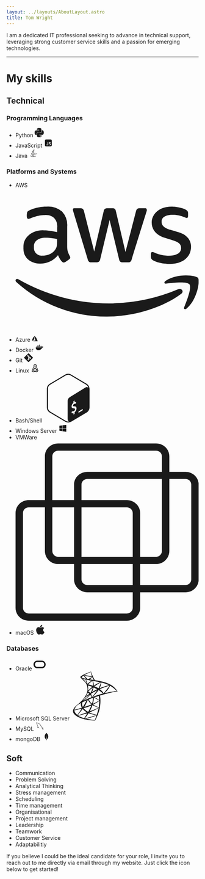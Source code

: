 ```yaml
---
layout: ../layouts/AboutLayout.astro
title: Tom Wright
---
```

I am a dedicated IT professional seeking to advance in technical support, leveraging strong customer service skills and a passion for emerging technologies. 



---
# My skills


## Technical 
### Programming Languages     
- Python  <svg xmlns="http://www.w3.org/2000/svg" width="24" height="24" viewBox="0 0 24 24"><rect width="24" height="24" fill="none"/><g fill="none"><g fill="currentColor" clip-path="url(#akarIconsPythonFill0)"><path d="M11.914 0C5.82 0 6.2 2.656 6.2 2.656l.007 2.752h5.814v.826H3.9S0 5.789 0 11.969s3.403 5.96 3.403 5.96h2.03v-2.867s-.109-3.42 3.35-3.42h5.766s3.24.052 3.24-3.148V3.202S18.28 0 11.913 0M8.708 1.85c.578 0 1.046.47 1.046 1.052c0 .581-.468 1.051-1.046 1.051s-1.046-.47-1.046-1.051c0-.582.467-1.052 1.046-1.052"/><path d="M12.087 24c6.092 0 5.712-2.656 5.712-2.656l-.007-2.752h-5.814v-.826h8.123s3.9.445 3.9-5.735s-3.404-5.96-3.404-5.96h-2.03v2.867s.109 3.42-3.35 3.42H9.452s-3.24-.052-3.24 3.148v5.292S5.72 24 12.087 24m3.206-1.85c-.579 0-1.046-.47-1.046-1.052c0-.581.467-1.051 1.046-1.051c.578 0 1.046.47 1.046 1.051c0 .582-.468 1.052-1.046 1.052"/></g><defs><clipPath id="akarIconsPythonFill0"><path fill="#fff" d="M0 0h24v24H0z"/></clipPath></defs></g></svg>
- JavaScript <svg xmlns="http://www.w3.org/2000/svg" width="24" height="24" viewBox="0 0 24 24"><rect width="24" height="24" fill="none"/><path fill="currentColor" d="M6 3a3 3 0 0 0-3 3v12a3 3 0 0 0 3 3h12a3 3 0 0 0 3-3V6a3 3 0 0 0-3-3zm7.334 13.055q1.08.87 2.156.858q.66 0 1.012-.242a.75.75 0 0 0 .341-.66a.97.97 0 0 0-.34-.748q-.352-.307-1.332-.616q-1.177-.34-1.815-.88q-.626-.54-.638-1.507q0-.913.792-1.529q.77-.616 1.97-.616q1.672 0 2.683.814l-.77 1.199a2.6 2.6 0 0 0-.935-.462a3.2 3.2 0 0 0-.946-.165q-.57 0-.913.209q-.34.21-.34.55q0 .374.417.638q.42.254 1.43.561q1.221.363 1.738.968t.517 1.54q0 .957-.737 1.65q-.726.682-2.112.715q-1.815 0-3.036-1.089zm-5.53.638q.352.22.847.22q.517 0 .858-.297q.34-.308.341-1.067v-5.302h1.485v5.588q-.033 1.298-.748 1.87a2.5 2.5 0 0 1-.891.484a3.3 3.3 0 0 1-.935.143q-.825 0-1.463-.286q-.682-.307-1.144-1.089l1.034-.847q.285.385.616.583"/></svg>
- Java <svg xmlns="http://www.w3.org/2000/svg" width="24" height="24" viewBox="0 0 24 24"><rect width="24" height="24" fill="none"/><path fill="currentColor" d="m15.638 4.566l.056.032c-.758.4-2.924 1.69-2.924 3.332c0 .554.317 1.088.614 1.59c.262.442.509.858.509 1.238c0 .957-.933 1.7-1.46 2.042l-.1-.058c.199-.243.444-.65.444-1.084c0-.598-.307-1.076-.618-1.561c-.322-.501-.648-1.01-.648-1.67c0-2.292 3.115-3.522 4.127-3.861m-4.095 1.212c1.253-1.12 2.622-2.344 2.622-4.185c0-.833-.341-1.365-.51-1.578L13.6.046c.04.166.1.472.1.872c0 1.676-1.422 2.85-2.798 3.988C9.611 5.974 8.36 7.008 8.36 8.392c0 1.985 1.958 3.206 2.785 3.722l.063.04l.05-.03q-.067-.074-.142-.152c-.636-.677-1.602-1.704-1.602-3.275c0-1.103.974-1.974 2.03-2.919m-.452 9.908c1.764 0 2.998-.253 3.546-.408l.832.48c-.793.403-2.551.71-4.382.71c-2.153 0-4.507-.462-4.514-1.078c-.005-.34.765-.566 1.595-.712l.05.029s-.281.101-.278.333c.004.35 1.42.646 3.15.646m-3.529 2.171c0-.407.839-.6 1.223-.677l.05.03c-.066.049-.102.116-.102.173c0 .267.93.511 2.356.511c1.278 0 1.988-.157 2.41-.258l.99.573c-.045.032-1.02.645-3.402.645c-1.731 0-3.525-.432-3.525-.997m8.529-1.728c1.18-.673 2.361-1.469 2.428-2.747c.044-.839-.727-1.454-1.57-1.29l.045-.112v-.002c.212-.064.474-.116.767-.116c.943 0 1.666.565 1.758 1.356c.186 1.586-2.062 2.618-3.321 2.973zm1.975 2.988c.01 1.09-3.698 1.738-7.012 1.767c-2.861.025-7.474-.515-7.484-1.605c-.006-.753 2-1.274 3.09-1.424l.115.065s-1.625.377-1.62 1.062c.006.683 3.425 1.274 5.894 1.253c3.825-.034 6.414-.657 6.72-1.502l.054-.031c.112.082.24.217.243.415M6.43 21.337a26 26 0 0 0 4.279.325c6.208-.054 7.96-1.58 8.23-1.912l.047.028c-.064 1.208-3.347 2.212-7.396 2.247c-2.061.018-3.937-.22-5.285-.615zm2.602-9.283c-1.079.083-3.396.426-3.396 1.036c0 .462 2.124 1.113 5.452 1.113c2.994 0 4.884-.565 5.325-.78l-.643-.375c-.46.125-2.169.506-4.682.506c-1.48 0-4.03-.273-4.03-.69c0-.374 1.591-.662 2.048-.745l.029-.005z"/></svg>
### Platforms and Systems
- AWS <svg xmlns="http://www.w3.org/2000/svg" width="640" height="512" viewBox="0 0 640 512"><rect width="640" height="512" fill="none"/><path fill="currentColor" d="M180.41 203.01c-.72 22.65 10.6 32.68 10.88 39.05a8.16 8.16 0 0 1-4.1 6.27l-12.8 8.96a10.66 10.66 0 0 1-5.63 1.92c-.43-.02-8.19 1.83-20.48-25.61a78.6 78.6 0 0 1-62.61 29.45c-16.28.89-60.4-9.24-58.13-56.21c-1.59-38.28 34.06-62.06 70.93-60.05c7.1.02 21.6.37 46.99 6.27v-15.62c2.69-26.46-14.7-46.99-44.81-43.91c-2.4.01-19.4-.5-45.84 10.11c-7.36 3.38-8.3 2.82-10.75 2.82c-7.41 0-4.36-21.48-2.94-24.2c5.21-6.4 35.86-18.35 65.94-18.18a76.86 76.86 0 0 1 55.69 17.28a70.3 70.3 0 0 1 17.67 52.36zM93.99 235.4c32.43-.47 46.16-19.97 49.29-30.47c2.46-10.05 2.05-16.41 2.05-27.4c-9.67-2.32-23.59-4.85-39.56-4.87c-15.15-1.14-42.82 5.63-41.74 32.26c-1.24 16.79 11.12 31.4 29.96 30.48m170.92 23.05c-7.86.72-11.52-4.86-12.68-10.37l-49.8-164.65c-.97-2.78-1.61-5.65-1.92-8.58a4.61 4.61 0 0 1 3.86-5.25c.24-.04-2.13 0 22.25 0c8.78-.88 11.64 6.03 12.55 10.37l35.72 140.83l33.16-140.83c.53-3.22 2.94-11.07 12.8-10.24h17.16c2.17-.18 11.11-.5 12.68 10.37l33.42 142.63L420.98 80.1c.48-2.18 2.72-11.37 12.68-10.37h19.72c.85-.13 6.15-.81 5.25 8.58c-.43 1.85 3.41-10.66-52.75 169.9c-1.15 5.51-4.82 11.09-12.68 10.37h-18.69c-10.94 1.15-12.51-9.66-12.68-10.75L328.67 110.7l-32.78 136.99c-.16 1.09-1.73 11.9-12.68 10.75h-18.3zm273.48 5.63c-5.88.01-33.92-.3-57.36-12.29a12.8 12.8 0 0 1-7.81-11.91v-10.75c0-8.45 6.2-6.9 8.83-5.89c10.04 4.06 16.48 7.14 28.81 9.6c36.65 7.53 52.77-2.3 56.72-4.48c13.15-7.81 14.19-25.68 5.25-34.95c-10.48-8.79-15.48-9.12-53.13-21c-4.64-1.29-43.7-13.61-43.79-52.36c-.61-28.24 25.05-56.18 69.52-55.95c12.67-.01 46.43 4.13 55.57 15.62c1.35 2.09 2.02 4.55 1.92 7.04v10.11c0 4.44-1.62 6.66-4.87 6.66c-7.71-.86-21.39-11.17-49.16-10.75c-6.89-.36-39.89.91-38.41 24.97c-.43 18.96 26.61 26.07 29.7 26.89c36.46 10.97 48.65 12.79 63.12 29.58c17.14 22.25 7.9 48.3 4.35 55.44c-19.08 37.49-68.42 34.44-69.26 34.42m40.2 104.86c-70.03 51.72-171.69 79.25-258.49 79.25A469.13 469.13 0 0 1 2.83 327.46c-6.53-5.89-.77-13.96 7.17-9.47a637.37 637.37 0 0 0 316.88 84.12a630.2 630.2 0 0 0 241.59-49.55c11.78-5 21.77 7.8 10.12 16.38m29.19-33.29c-8.96-11.52-59.28-5.38-81.81-2.69c-6.79.77-7.94-5.12-1.79-9.47c40.07-28.17 105.88-20.1 113.44-10.63c7.55 9.47-2.05 75.41-39.56 106.91c-5.76 4.87-11.27 2.3-8.71-4.1c8.44-21.25 27.39-68.49 18.43-80.02"/></svg>
- Azure <svg xmlns="http://www.w3.org/2000/svg" width="15" height="15" viewBox="0 0 15 15"><rect width="15" height="15" fill="none"/><path fill="currentColor" d="M7.97.67a.5.5 0 0 0-.824-.524l-4 4a.5.5 0 0 0-.106.157l-3 7A.5.5 0 0 0 .5 12h3a.5.5 0 0 0 .47-.33zm1.985 1.623a.5.5 0 0 0-.92.021l-2 5A.5.5 0 0 0 7.1 7.8l2.584 3.445l-5.342 1.78A.5.5 0 0 0 4.5 14h10a.5.5 0 0 0 .455-.707z"/></svg>
- Docker <svg xmlns="http://www.w3.org/2000/svg" width="24" height="24" viewBox="0 0 24 24"><rect width="24" height="24" fill="none"/><path fill="currentColor" d="M12.988 11.321h-2.035V9.448h2.035zm0-6.363h-2.035v1.906h2.035zm2.455 4.554h-2.035v1.842h2.035zM10.566 7.22H8.53v1.873h2.034zm2.422 0h-2.035v1.873h2.035zm8.689 3.133c-.452-.323-1.486-.42-2.261-.258c-.097-.775-.55-1.421-1.26-2.003l-.452-.258l-.258.452c-.55.872-.743 2.326-.13 3.262a3.4 3.4 0 0 1-1.485.356H2.07c-.259 1.582.193 3.682 1.356 5.103c1.13 1.357 2.907 2.035 5.168 2.035c4.91 0 8.592-2.26 10.272-6.395c.646 0 2.132 0 2.875-1.422c.032-.032.226-.42.258-.549zm-15.989-.84H3.621v1.842h2.035V9.512zm2.423 0H6.076v1.842H8.11zm2.454 0H8.532v1.842h2.034zM8.111 7.22H6.076v1.873H8.11z"/></svg>
- Git <svg xmlns="http://www.w3.org/2000/svg" width="24" height="24" viewBox="0 0 24 24"><rect width="24" height="24" fill="none"/><path fill="currentColor" fill-rule="evenodd" d="M12.955.893a1.35 1.35 0 0 0-1.91 0L8.24 3.7c.219.208.43.41.54.52l2.25 2.25a2.25 2.25 0 0 1 3 3l1.25 1.25a2.25 2.25 0 1 1-1.06 1.06l-1.25-1.248a2 2 0 0 1-.22.09v3.757a2.251 2.251 0 1 1-1.5 0v-3.756A2.25 2.25 0 0 1 9.97 7.53L7.72 5.28c-.074-.073-.29-.299-.52-.541L.894 11.045a1.35 1.35 0 0 0 0 1.91l10.151 10.15a1.35 1.35 0 0 0 1.91 0l10.151-10.15a1.35 1.35 0 0 0 0-1.91zM12 15.75a.75.75 0 1 0 0 1.5a.75.75 0 0 0 0-1.5m.75-7.25a.75.75 0 1 1-1.5 0a.75.75 0 0 1 1.5 0m2.75 4.25a.75.75 0 1 1 1.5 0a.75.75 0 0 1-1.5 0" clip-rule="evenodd"/></svg>
- Linux <svg xmlns="http://www.w3.org/2000/svg" width="24" height="24" viewBox="0 0 24 24"><rect width="24" height="24" fill="none"/><g fill="none"><rect width="1.48" height="1.48" x="12.671" y="5.713" fill="currentColor" rx=".74"/><rect width="1.48" height="1.48" x="10.381" y="5.713" fill="currentColor" rx=".74"/><path stroke="currentColor" stroke-linecap="round" stroke-linejoin="round" stroke-width="1.5" d="M14.603 20.846a1.916 1.916 0 0 0 3.253.436l1.852-2.308a.69.69 0 0 0-.193-1.03l-1.538-.888m-3.374 3.79a5.9 5.9 0 0 1-2.337.476a5.9 5.9 0 0 1-2.453-.526m4.79.05a1.92 1.92 0 0 1-.028-1.457l.89-2.29m-5.652 3.697a1.916 1.916 0 0 1-2.474 1.074L4.58 20.795a.69.69 0 0 1-.347-.989l1.661-2.878a.69.69 0 0 1 .542-.343m3.377 4.21a1.92 1.92 0 0 0-.58-2.207l-.02-.017m-2.777-1.986a6 6 0 0 1-.125-1.218a5.92 5.92 0 0 1 1.16-3.531c.809-1.098 1.588-2.313 1.588-3.677V6.206a3.206 3.206 0 1 1 6.413 0V8.16c0 1.364.78 2.58 1.589 3.676a5.93 5.93 0 0 1 1.16 3.532c0 .586-.085 1.153-.244 1.688m-11.541-.47a.7.7 0 0 1 .488.15l2.288 1.836m8.766-1.516l-1.341-.774a.69.69 0 0 0-.989.348l-.182.47m0 0c-.106-2.161-1.498-4.939-3.2-4.939c-1.771 0-3.207 3.007-3.207 5.197c0 .423.054.831.153 1.214"/><path fill="currentColor" d="M11.08 8.272a.6.6 0 0 0-.46.984l1.185 1.423a.6.6 0 0 0 .922 0l1.185-1.423a.6.6 0 0 0-.461-.984z"/></g></svg>
- Bash/Shell <svg xmlns="http://www.w3.org/2000/svg" width="128" height="128" viewBox="0 0 128 128"><rect width="128" height="128" fill="none"/><path fill="currentColor" d="M112.205 26.129L71.8 2.142A15.3 15.3 0 0 0 64.005 0c-2.688 0-5.386.717-7.796 2.152L15.795 26.14C10.976 28.999 8 34.289 8 40.018v47.975c0 5.729 2.967 11.019 7.796 13.878L56.2 125.858A15.2 15.2 0 0 0 63.995 128a15.3 15.3 0 0 0 7.796-2.142l40.414-23.987c4.819-2.86 7.796-8.16 7.796-13.878V40.007c0-5.718-2.967-11.019-7.796-13.878m-31.29 74.907l.063 3.448c0 .418-.267.889-.588 1.06l-2.046 1.178c-.321.16-.6-.032-.6-.45l-.032-3.394c-1.745.728-3.523.9-4.647.45c-.214-.086-.31-.397-.225-.761l.739-3.116c.064-.246.193-.493.364-.643a.7.7 0 0 1 .193-.139c.117-.064.235-.075.332-.032c1.22.407 2.773.214 4.272-.535c1.907-.964 3.18-2.913 3.16-4.84c-.022-1.757-.964-2.474-3.267-2.496c-2.934.01-5.675-.567-5.718-4.894c-.032-3.555 1.81-7.26 4.744-9.595l-.032-3.48c0-.428.257-.9.589-1.07l1.98-1.264c.322-.161.6.043.6.46l.033 3.48c1.456-.578 2.72-.738 3.865-.47c.247.064.364.406.257.802l-.77 3.084a1.4 1.4 0 0 1-.354.622a.8.8 0 0 1-.203.15c-.108.053-.204.064-.3.053c-.525-.118-1.767-.385-3.727.6c-2.056 1.038-2.773 2.827-2.763 4.155c.022 1.585.825 2.066 3.63 2.11c3.738.064 5.344 1.691 5.387 5.45c.053 3.684-1.917 7.657-4.937 10.077zm21.18-5.794c0 .322-.042.621-.31.771l-10.216 6.211c-.267.161-.482.022-.482-.3V99.29c0-.321.193-.492.46-.653l10.067-6.018c.268-.16.482-.022.482.3zm7.026-58.993L70.89 59.86c-4.765 2.784-8.278 5.911-8.288 11.662v47.107c0 3.437 1.392 5.665 3.523 6.318a13 13 0 0 1-2.12.204c-2.239 0-4.445-.61-6.383-1.757L17.219 99.408c-3.951-2.345-6.403-6.725-6.403-11.426V40.007c0-4.7 2.452-9.08 6.403-11.426L57.634 4.594a12.56 12.56 0 0 1 6.382-1.756c2.238 0 4.444.61 6.382 1.756l40.415 23.987c3.33 1.981 5.579 5.397 6.21 9.242c-1.36-2.86-4.38-3.63-7.902-1.574"/></svg>
- Windows Server <svg xmlns="http://www.w3.org/2000/svg" width="24" height="24" viewBox="0 0 24 24"><rect width="24" height="24" fill="none"/><path fill="currentColor" d="m3.001 5.479l7.377-1.016v7.127H3zm0 13.042l7.377 1.017v-7.04H3zm8.188 1.125L21.001 21v-8.502h-9.812zm0-15.292v7.236h9.812V3z"/></svg>
- VMWare <svg xmlns="http://www.w3.org/2000/svg" width="512" height="512" viewBox="0 0 512 512"><rect width="512" height="512" fill="none"/><path fill="currentColor" d="M118.913 8.308c-20.46 0-36.868 16.077-36.868 35.83v122.548H36.868C16.408 166.686 0 182.824 0 202.516v265.346c0 19.753 16.409 35.83 36.868 35.83h274.175c20.459 0 37.387-16.077 37.387-35.83v-43.619h126.702c20.438 0 36.868-16.139 36.868-35.83V123.068c0-19.712-16.43-35.31-36.868-35.31h-45.177v-43.62c0-19.752-16.45-35.829-36.868-35.829zm0 20.252h274.174c8.952 0 16.098 6.896 16.098 15.578v43.619H200.957c-20.417 0-37.387 15.598-37.387 35.31v43.619h-60.755V44.138c0-8.682 7.083-15.578 16.098-15.578m82.044 78.929h208.228v201.477c0 8.682-7.146 16.097-16.098 16.097H348.43V202.515c0-19.69-16.928-35.83-37.387-35.83H184.34v-43.618c0-8.661 7.664-15.578 16.616-15.578m228.998 0h45.177c8.973 0 16.097 6.917 16.097 15.578v265.347c0 8.661-7.124 15.578-16.097 15.578H348.43v-58.678h44.657c20.418 0 36.868-16.595 36.868-36.348zM36.868 186.937h45.177v122.029c0 19.753 16.409 36.348 36.868 36.348h44.657v43.1c0 19.69 16.97 35.83 37.387 35.83H327.66v43.618c0 8.662-7.602 15.578-16.616 15.578H36.868c-9.077 0-16.097-6.917-16.097-15.578V202.515c0-8.64 7.02-15.578 16.097-15.578m65.947 0h60.755v138.126h-44.657c-9.015 0-16.098-7.415-16.098-16.097zm81.526 0h126.702c9.014 0 16.616 6.938 16.616 15.578v122.548H184.341zm0 158.377h143.318v58.678H200.957c-8.952 0-16.616-6.917-16.616-15.578z"/></svg>
- macOS <svg xmlns="http://www.w3.org/2000/svg" width="26" height="26" viewBox="0 0 26 26"><rect width="26" height="26" fill="none"/><path fill="currentColor" d="M23.934 18.947c-.598 1.324-.884 1.916-1.652 3.086c-1.073 1.634-2.588 3.673-4.461 3.687c-1.666.014-2.096-1.087-4.357-1.069c-2.261.011-2.732 1.089-4.4 1.072c-1.873-.017-3.307-1.854-4.381-3.485c-3.003-4.575-3.32-9.937-1.464-12.79C4.532 7.425 6.61 6.237 8.561 6.237c1.987 0 3.236 1.092 4.879 1.092c1.594 0 2.565-1.095 4.863-1.095c1.738 0 3.576.947 4.889 2.581c-4.296 2.354-3.598 8.49.742 10.132M16.559 4.408c.836-1.073 1.47-2.587 1.24-4.131c-1.364.093-2.959.964-3.891 2.092c-.844 1.027-1.544 2.553-1.271 4.029c1.488.048 3.028-.839 3.922-1.99"/></svg>
### Databases
- Oracle <svg xmlns="http://www.w3.org/2000/svg" width="32" height="32" viewBox="0 0 32 32"><rect width="32" height="32" fill="none"/><path fill="currentColor" d="M21.88 5.88H10.125C4.536 5.88.005 10.407 0 15.995c-.005 5.589 4.527 10.12 10.115 10.125H21.88C27.469 26.12 32 21.588 32 16S27.469 5.88 21.88 5.88m-.255 16.672H10.38c-8.563-.172-8.563-12.932 0-13.104h11.245c8.735 0 8.735 13.104 0 13.104"/></svg>
- Microsoft SQL Server <svg xmlns="http://www.w3.org/2000/svg" width="128" height="128" viewBox="0 0 128 128"><rect width="128" height="128" fill="none"/><path fill="currentColor" d="M52.935 0v.002c-.426-.058-7.306 2.42-11.742 4.223c-5.988 2.44-10.636 4.766-13.504 6.78c-.926.657-2.054 1.75-2.475 2.37l-.007-.021a1 1 0 0 0-.069.148c-.022.04-.052.086-.066.12a1.8 1.8 0 0 0-.115.66l.064.06c.017.207.065.44.168.695c.252.62.988 1.376 1.822 2.15c0 0 8.621 8.409 9.668 9.61c4.766 5.503 6.84 10.927 7.034 18.406c.117 4.805-.796 9.03-3.063 13.932c-4.03 8.796-12.535 18.504-25.652 29.276l.199-.067c-.09.072-.208.174-.295.242c-1.57 1.24-3.896 3.565-5.078 5.038c-1.764 2.209-3.157 4.553-3.758 6.355c-1.066 3.255-.543 6.548 1.51 9.59c2.636 3.875 7.887 7.83 14.01 10.521c3.12 1.377 8.368 3.14 12.322 4.127c6.567 1.667 19.28 3.469 26.273 3.739c1.414.059 3.312.059 3.39 0c.155-.097 1.241-2.168 2.501-4.744c4.3-8.778 7.399-17.013 9.086-24.047c1.007-4.262 1.801-9.94 2.324-16.663c.136-1.88.194-8.177.078-10.308c-.175-3.487-.483-6.316-.968-9.086a4 4 0 0 1-.07-.573c15.578-4.628 32.768-8.821 44.187-10.568l1.764-.271l-.272-.428c-1.55-2.403-2.615-3.894-3.894-5.483c-3.72-4.61-8.233-8.349-13.756-11.449c-7.595-4.244-17.419-7.557-29.858-10.018c-2.344-.465-7.495-1.357-11.68-1.996l-.39-.699c-2.287-4.03-4.805-9.027-6.278-12.398c-1.142-2.616-2.228-5.639-2.828-7.809C53.187.098 53.15.02 52.935 0m-.31.988h.02c.018.02.095.564.173 1.203c.33 2.712.931 5.328 1.881 8.157c.716 2.13.716 2.015-.117 1.763c-1.976-.542-10.83-2.072-17.244-2.964c-1.027-.135-1.899-.271-1.899-.291c-.077-.078 4.63-2.537 6.703-3.506c2.654-1.22 9.94-4.265 10.483-4.362M33.947 9.67l.756.252c4.108 1.395 14.434 3.373 20.13 3.838c.64.058 1.182.115 1.2.115c.02.02-.52.31-1.219.639c-2.75 1.376-5.775 3.061-7.867 4.36c-.476.296-.912.546-1.127.648l-1.932-.315l-1.824-1.787a804 804 0 0 0-7.11-6.84zm-.775.602l2.732 3.41c1.492 1.88 3.003 3.72 3.332 4.127c.291.359.503.622.543.7c-1.935-.337-4.006-.708-5.6-1.052c-1.163-.252-3.39-.775-5.134-1.375c-.18-.07-.385-.146-.58-.219v-.205c.02-1.3 1.666-3.238 4.455-5.213zm23.173 4.646q.024-.01.04.004c.077 0 .172.172.404.695c.66 1.453 2.715 5.367 3.219 6.123l.064.104a1194 1194 0 0 1-10.977-1.79a3 3 0 0 1 .372-.232c2.035-1.124 4.088-2.557 5.91-4.088c.445-.368.851-.715.93-.773a.1.1 0 0 1 .038-.043m-26.138 3.275c.019-.018.329.1.736.235a50 50 0 0 0 2.81.851a143 143 0 0 0 2.557.678c1.162.29 2.132.563 2.15.563c.137.136 2.094 6.394 2.753 8.797c.252.91.446 1.685.427 1.685c-.02.02-.234-.31-.486-.756c-2.267-3.99-5.851-8.04-9.998-11.297c-.542-.387-.95-.736-.95-.756zm9.513 2.618c0 .038 0 .02.02.02c.098 0 .524.057 1.047.173c3.293.736 9.203 1.86 12.98 2.5c.64.097 1.143.214 1.143.252c0 .04-.23.175-.522.33c-.64.33-3.217 1.86-4.07 2.44c-2.15 1.435-4.087 2.983-5.482 4.378a80 80 0 0 1-1.047 1.028s-.115-.33-.213-.737c-.697-2.694-2.15-6.684-3.469-9.494c-.213-.445-.387-.852-.387-.89m16.8 3.215c.115.04.31.699.697 2.152a31.7 31.7 0 0 1 .93 8.873c-.04.814-.079 1.57-.118 1.668l-.057.191l-1.007-.33c-2.073-.658-5.444-1.645-8.33-2.459c-1.648-.446-2.985-.852-2.985-.89c0-.117 2.403-2.52 3.43-3.43c1.956-1.725 7.264-5.832 7.44-5.775m1.335.195c.058-.058 8.024 1.316 11.647 2.014c2.694.523 6.607 1.338 6.84 1.435c.115.04-.291.269-1.59.852c-5.115 2.305-8.914 4.38-12.692 6.898c-.988.66-1.822 1.201-1.84 1.201c-.02 0-.039-.562-.039-1.24c0-3.681-.734-7.401-2.091-10.54c-.136-.31-.254-.601-.235-.62m20.596 4.068c.058.057-.193 1.629-.426 2.559c-.698 2.887-2.576 7.17-4.88 11.2c-.409.716-.778 1.297-.817 1.316s-.558-.273-1.16-.622c-2.247-1.318-4.806-2.555-7.596-3.718c-.775-.33-1.454-.601-1.473-.641c-.136-.115 6.104-4.242 9.397-6.219c2.617-1.589 6.879-3.952 6.955-3.875m1.475.233c.174 0 3.7.968 5.54 1.511c4.554 1.356 9.784 3.275 13.194 4.825l1.414.638l-.986.233c-8.33 1.918-15.463 4.129-22.342 6.918c-.562.233-1.066.425-1.104.425s.157-.444.409-.986c2.073-4.399 3.408-8.991 3.738-12.906c.019-.368.079-.658.137-.658m-35.11 8.06c.058-.058 2.751.582 4.205.989c2.21.62 6.899 2.19 6.899 2.304c0 .02-.525.466-1.145 1.008c-2.538 2.112-4.98 4.341-7.906 7.17c-.871.833-1.606 1.51-1.645 1.51c-.04 0-.059-.115-.04-.27c.445-3.255.35-7.44-.27-11.683c-.06-.543-.117-1.009-.098-1.028m56.596.059c.038.039-1.24 2.052-2.055 3.195c-1.162 1.667-2.867 3.877-6.722 8.72a1290 1290 0 0 0-5.076 6.413c-.775.969-1.415 1.783-1.436 1.783c-.018 0-.27-.35-.541-.775c-2.17-3.256-4.767-6.103-7.848-8.66a45 45 0 0 0-1.431-1.164c-.214-.155-.39-.31-.39-.33c0-.057 3.294-1.472 5.794-2.479c4.38-1.783 10.345-3.913 14.822-5.29c2.344-.735 4.844-1.452 4.883-1.413m1.492.387c.077-.02.543.214 1.104.543c4.709 2.693 9.32 6.162 12.963 9.726c1.027 1.008 3.564 3.641 3.525 3.66c0 0-.891.08-1.937.157c-8.157.62-18.6 2.343-28.635 4.765c-.68.155-1.28.291-1.319.291s.716-.756 1.666-1.666c5.89-5.677 8.583-9.261 11.76-15.656c.446-.948.834-1.762.873-1.82m-43.148 4.418c.27.058 2.788 1.239 4.687 2.189c1.744.871 4.361 2.266 4.496 2.383c.02.019-.91.503-2.054 1.066a135 135 0 0 0-10.018 5.522c-.93.562-1.704 1.027-1.723 1.027c-.078 0-.058-.078.465-1.027c1.744-3.177 3.14-6.975 3.934-10.676c.077-.29.155-.484.213-.484m-2.52.464c.058.058-.6 2.442-1.008 3.74c-.795 2.46-2.131 5.54-3.43 7.866c-.31.542-.775 1.338-1.027 1.783l-.484.774l-1.084-1.045c-1.26-1.22-2.287-1.978-3.604-2.657c-.524-.27-.93-.502-.93-.54c0-.156 3.314-3.159 5.852-5.329c1.82-1.57 5.657-4.65 5.715-4.592m15.404 6.336l.95.62c2.17 1.414 4.726 3.295 6.683 4.94c1.104.91 3.235 2.83 3.662 3.294l.233.252l-1.57.447c-8.874 2.46-15.733 4.649-23.735 7.594c-.892.33-1.647.6-1.705.6c-.116 0-.213.096 1.783-1.745c5.115-4.707 9.65-9.898 13.022-14.955zm-4.05 1.008c.04.04-2.614 3.777-4.203 5.889c-1.9 2.519-5.272 6.743-7.598 9.494c-.968 1.144-1.8 2.092-1.84 2.111c-.058.02-.078-.27-.078-.716c0-2.344-.599-4.844-1.645-6.975c-.446-.891-.523-1.104-.425-1.201c.368-.33 6.004-3.545 9.568-5.463c2.404-1.28 6.163-3.177 6.22-3.139zM44.1 55.26c.057 0 .502.233 1.007.504a21.3 21.3 0 0 1 3.332 2.248c.04.038-.464.446-1.123.93c-1.84 1.317-4.63 3.43-6.258 4.728c-1.705 1.356-1.763 1.394-1.57 1.104c1.28-1.957 1.92-3.062 2.598-4.477a36 36 0 0 0 1.627-4.05c.155-.56.347-.987.386-.987zm6.53 5.113c.097-.018.213.157.735.932c1.104 1.647 1.957 3.857 2.17 5.639l.039.386l-2.654 1.028c-4.747 1.84-9.126 3.662-12.09 5.02a217 217 0 0 0-3.237 1.548c-.95.484-1.724.853-1.724.834s.6-.465 1.336-1.008c5.794-4.204 10.813-8.816 14.572-13.427c.407-.484.775-.93.813-.95zm-3.003.737v.002c.078.077-2.132 2.576-3.643 4.107c-3.74 3.816-7.441 6.801-12.033 9.707c-.582.368-1.104.697-1.162.735c-.135.078.038-.116 2.054-2.305a53 53 0 0 0 3.352-3.97c.736-.95.871-1.086 1.937-1.84c2.85-2.056 9.418-6.513 9.495-6.436m25.974 2.3c.274 1.057.78 6.126.918 9.481c.04.795.019 1.318-.021 1.318c-.154 0-3.273-1.84-5.5-3.236c-1.93-1.215-5.579-3.634-6.18-4.113a359 359 0 0 1 10.783-3.45m-12.867 4.192c.254.11.635.32 1.404.795c3.991 2.5 9.418 5.522 11.743 6.53c.716.31.793.193-.854 1.318c-3.526 2.402-7.924 4.765-13.31 7.148c-.95.426-1.745.756-1.764.756c-.04 0 .077-.486.232-1.067c1.297-4.825 2.036-9.705 2.075-13.619c.01-.977.014-1.46.039-1.707zm-2.965 1.055c.094.476.021 4.368-.127 5.494a49.4 49.4 0 0 1-1.78 8.428c-.214.717-.41 1.319-.448 1.357c-.078.097-2.732-2.5-3.604-3.508c-1.51-1.744-2.692-3.486-3.564-5.191c-.404-.79-.987-2.205-1.055-2.518a345 345 0 0 1 8.592-3.355c.617-.232 1.343-.473 1.986-.707m-12.603 4.9c.047.069.163.327.271.652c.62 1.685 2.013 4.165 3.215 5.754c1.318 1.744 3.043 3.605 4.477 4.825c.465.387.89.756.949.814c.116.117.155.097-3.004 1.299c-3.66 1.395-7.652 2.79-12.225 4.262a610 610 0 0 0-3.275 1.066c-.175.058-.114-.04.389-.834c2.267-3.544 5.714-10.5 7.652-15.422c.33-.853.659-1.706.717-1.9c.027-.095.066-.15.103-.211l.73-.305zm-4.01 1.7c-.132.39-.973 2.151-1.842 3.853c-1.88 3.663-3.933 7.267-6.684 11.646c-.466.755-.91 1.453-.97 1.53c-.096.136-.135.098-.446-.502c-.659-1.3-1.2-2.965-1.492-4.496c-.29-1.511-.232-4.146.098-5.774c.15-.717.216-.987.36-1.16a225 225 0 0 1 10.976-5.098zm33.479 1.2v.813c0 4.321-.465 10.25-1.143 14.57c-.116.756-.213 1.377-.232 1.397c0 0-.563-.156-1.221-.35a50 50 0 0 1-8.912-3.816c-1.88-1.027-4.61-2.714-4.533-2.791c.019-.02.832-.445 1.78-.95c3.799-1.975 7.441-4.107 10.6-6.22c1.182-.794 2.963-2.071 3.35-2.42zm-48.048 5.737c.074.004.052.163-.062.851a28 28 0 0 0-.213 2.07c-.155 2.83.31 4.925 1.705 7.792c.388.794.698 1.453.678 1.472c-.135.117-12.962 3.875-16.992 4.979c-1.201.33-2.247.62-2.325.639c-.136.04-.155.021-.097-.309c.446-2.848 2.617-6.568 5.64-9.707c2.014-2.093 3.622-3.314 6.373-4.883c.921-.524 2.066-1.163 3.057-1.71q1.107-.602 2.236-1.194m30.221 5.404h.002c.02-.02.483.232 1.045.56c4.147 2.404 9.921 4.633 14.842 5.776l.445.096l-.619.35c-2.576 1.433-11.045 4.96-19.705 8.195c-1.26.465-2.498.93-2.73 1.027c-.233.097-.448.155-.448.135s.35-.698.795-1.531c2.422-4.534 4.863-10.055 6.104-13.891c.155-.368.25-.697.27-.717zm-3.08 1.006h.002c.02.02-.136.428-.33.893c-1.686 4.088-3.895 8.545-6.724 13.543c-.716 1.28-1.317 2.306-1.336 2.306s-.601-.35-1.3-.775c-4.106-2.52-7.75-5.62-10.132-8.623l-.35-.426l1.764-.484c6.316-1.724 11.684-3.584 17.012-5.87c.756-.31 1.375-.564 1.394-.564m19.143 6.686c.02.446-.967 4.437-1.781 7.324c-.678 2.422-1.26 4.32-2.327 7.672c-.464 1.474-.87 2.693-.89 2.693s-.135-.018-.252-.056c-5.754-1.047-10.908-2.501-15.752-4.438c-1.356-.543-3.293-1.415-3.41-1.512c-.038-.039 1.124-.581 2.597-1.22c8.816-3.856 17.96-8.235 21.1-10.114c.368-.233.657-.35.715-.35zM28.677 96.8c.04.04-2.423 3.585-5.87 8.41c-1.203 1.686-2.597 3.661-3.12 4.397a78 78 0 0 0-1.764 2.596l-.814 1.261l-.871-.738c-1.027-.853-2.809-2.673-3.604-3.68c-1.666-2.073-2.791-4.264-3.236-6.26c-.214-.93-.214-1.394-.02-1.45a1459 1459 0 0 1 10.31-2.424a862 862 0 0 0 6.935-1.627c1.124-.271 2.035-.485 2.054-.485m2.479.95l.621.697c2.79 3.12 5.637 5.425 9.086 7.44c.62.35 1.086.659 1.047.679c-.135.096-11.974 4.3-17.457 6.2a463 463 0 0 1-5.639 1.956c-.019 0-.194-.117-.387-.252l-.35-.252l.563-.814c1.82-2.635 4.107-5.521 9.086-11.528zm15.463 11.062c.019-.02.87.29 1.918.68c2.519.949 4.513 1.55 7.187 2.228c3.294.833 8.061 1.646 10.872 1.88c.426.037.657.076.58.134c-.136.077-2.985 1.028-5.077 1.686c-3.333 1.047-13.504 4.05-21.797 6.433a219 219 0 0 1-2.925.834c-.194.038-.834-.138-.834-.215c0-.038.465-.638 1.027-1.297c2.79-3.333 5.561-7.054 7.867-10.58c.64-.969 1.182-1.764 1.182-1.783m-3.412.098h.002c.019.02-1.357 2.227-3.76 6.025c-1.026 1.608-2.17 3.432-2.576 4.07c-.388.62-.971 1.59-1.3 2.131l-.56.987l-.29-.076c-.699-.195-5.601-1.919-6.9-2.442a48 48 0 0 1-4.513-2.072c-1.55-.834-3.487-2.074-3.332-2.113c.038-.02 2.692-.736 5.889-1.608c8.485-2.306 13.194-3.642 16.275-4.611c.562-.175 1.046-.311 1.065-.291m24.123 5.656h.021c.077.195-3.063 8.913-4.207 11.664c-.25.62-.348.776-.484.756c-.33-.02-4.881-.657-7.652-1.064c-4.824-.736-12.925-2.15-14.958-2.616l-.464-.097l2.886-.659c6.2-1.395 9.184-2.15 12.207-3.08a86 86 0 0 0 11.413-4.4c.6-.27 1.102-.483 1.238-.502z"/></svg>
- MySQL <svg xmlns="http://www.w3.org/2000/svg" width="24" height="24" viewBox="0 0 24 24"><rect width="24" height="24" fill="none"/><path fill="currentColor" fill-rule="evenodd" d="M20.422 17.337c-1.088-.03-1.932.081-2.64.379c-.203.082-.53.082-.557.338c.11.108.122.284.218.433c.163.27.449.635.707.824l.87.622c.531.325 1.13.514 1.647.838c.299.19.598.433.898.636c.152.108.244.284.435.352v-.041c-.095-.122-.123-.297-.217-.433l-.409-.392a6.4 6.4 0 0 0-1.415-1.365c-.435-.298-1.387-.703-1.564-1.203l-.027-.03c.299-.03.653-.136.939-.217c.463-.121.884-.095 1.36-.216l.653-.19v-.12c-.245-.244-.422-.569-.68-.798a18 18 0 0 0-2.245-1.663c-.422-.27-.966-.447-1.415-.676c-.164-.081-.435-.122-.53-.257c-.246-.297-.381-.69-.558-1.041l-1.116-2.353c-.245-.527-.395-1.054-.694-1.54c-1.4-2.3-2.925-3.692-5.265-5.058c-.503-.284-1.101-.406-1.738-.554l-1.02-.055c-.218-.094-.436-.351-.626-.473c-.775-.487-2.775-1.541-3.347-.151c-.368.878.544 1.743.854 2.19c.231.31.53.662.694 1.014c.091.23.122.473.217.716c.218.595.422 1.258.708 1.812c.152.284.312.582.503.839c.109.151.3.216.34.46c-.19.27-.204.675-.313 1.014c-.49 1.528-.3 3.42.395 4.545c.218.338.731 1.082 1.428.798c.613-.244.476-1.014.653-1.69c.041-.162.014-.27.095-.379v.03l.558 1.123c.422.662 1.157 1.352 1.769 1.812c.326.243.584.662.992.81v-.04h-.026c-.082-.121-.205-.176-.314-.27a6.6 6.6 0 0 1-.707-.812a17.4 17.4 0 0 1-1.523-2.46c-.218-.42-.409-.879-.585-1.298c-.083-.162-.083-.406-.218-.487c-.205.297-.503.555-.654.92c-.258.58-.285 1.297-.38 2.041c-.055.014-.03 0-.055.03c-.435-.107-.585-.554-.748-.932c-.408-.96-.476-2.501-.123-3.61c.096-.284.504-1.177.341-1.447c-.082-.257-.354-.405-.504-.608a5.5 5.5 0 0 1-.49-.865c-.325-.758-.489-1.596-.843-2.353c-.163-.352-.449-.717-.68-1.041c-.259-.365-.544-.622-.748-1.055c-.068-.151-.163-.392-.054-.554c.026-.108.081-.152.19-.176c.176-.151.68.04.857.121c.503.203.925.392 1.347.676c.19.135.394.392.64.46h.285c.436.095.925.03 1.333.152c.72.23 1.374.567 1.96.933a12 12 0 0 1 4.244 4.624c.163.311.23.595.38.92c.287.662.64 1.338.926 1.987c.286.636.558 1.285.966 1.812c.204.284 1.02.433 1.387.582c.272.12.694.23.94.378c.461.284.924.609 1.359.92c.217.162.898.5.939.77zM6.548 5.588a2.2 2.2 0 0 0-.557.068v.03h.027c.109.216.3.365.435.555l.313.649l.027-.03c.19-.136.286-.352.286-.676c-.082-.095-.095-.19-.163-.284c-.082-.135-.259-.203-.368-.311" clip-rule="evenodd"/></svg>
- mongoDB <svg xmlns="http://www.w3.org/2000/svg" width="24" height="24" viewBox="0 0 24 24"><rect width="24" height="24" fill="none"/><path fill="currentColor" fill-rule="evenodd" d="M7.294 11.804c0-3.966 2.14-6.417 3.533-8.014C11.501 3.02 12 2.447 12 2c0 .447.5 1.019 1.172 1.79c1.394 1.597 3.534 4.048 3.534 8.014c0 4.326-2.75 6.95-4.077 7.765L12.37 22h-.707l-.29-2.43c-1.326-.813-4.079-3.437-4.079-7.766m4.064 6.7L12 9.06l.649 9.446l-.65.75z" clip-rule="evenodd"/></svg>
## Soft
- Communication
- Problem Solving
- Analytical Thinking
- Stress management
- Scheduling
- Time management
- Organisational
- Project management
- Leadership
- Teamwork
- Customer Service
- Adaptabilitiy

If you believe I could be the ideal candidate for your role, I invite you to reach out to me directly via email through my website. Just click the icon below to get started!